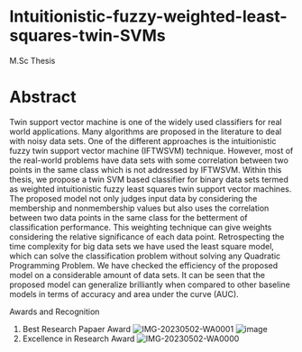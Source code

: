 # Intuitionistic-fuzzy-weighted-least-squares-twin-SVMs
M.Sc Thesis
# Abstract
Twin support vector machine is one of the widely used classifiers for real world applications. Many algorithms are proposed in the literature to deal with noisy data
sets. One of the different approaches is the intuitionistic fuzzy twin support vector machine (IFTWSVM) technique. However, most of the real-world problems have data sets with some correlation between two points in the same class which is not addressed by IFTWSVM. Within this thesis, we propose a twin SVM based classifier for binary data sets termed as weighted intuitionistic fuzzy least squares twin support vector machines. The proposed model not only judges input data by considering the membership and nonmembership values but also uses the correlation between two data points in the same class for the betterment of classification performance. This weighting technique
can give weights considering the relative significance of each data point. Retrospecting
the time complexity for big data sets we have used the least square model, which can solve the classification problem without solving any Quadratic Programming Problem.
We have checked the efficiency of the proposed model on a considerable amount of data sets. It can be seen that the proposed model can generalize brilliantly when compared
to other baseline models in terms of accuracy and area under the curve (AUC).

Awards and Recognition 
1. Best Research Papaer Award
![IMG-20230502-WA0001](https://github.com/user-attachments/assets/c257b84a-a838-4dea-b546-859809fb5ec1)
![image](https://github.com/user-attachments/assets/52fa3734-f752-4d6f-b68e-54d4a75db1b3)
2. Excellence in Research Award
![IMG-20230502-WA0000](https://github.com/user-attachments/assets/3253d831-edd9-4a97-b13a-3670c0b2dd09)
